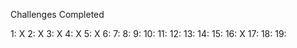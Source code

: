 Challenges Completed

1:  X
2:  X
3:  X
4:  X
5:  X
6:
7:
8:
9:
10:
11:
12:
13:
14:
15:
16: X
17:
18:
19: 